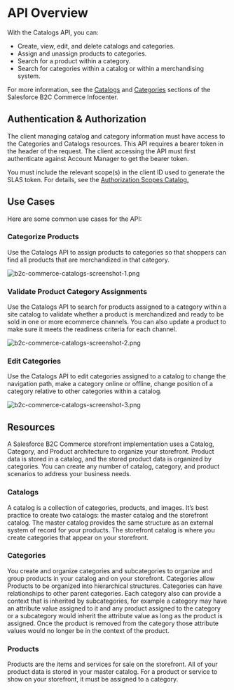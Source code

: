 # API Overview

With the Catalogs API, you can:

- Create, view, edit, and delete catalogs and categories.
- Assign and unassign products to categories.
- Search for a product within a category.
- Search for categories within a catalog or within a merchandising system.

For more information, see the [Catalogs](https://documentation.b2c.commercecloud.salesforce.com/DOC1/topic/com.demandware.dochelp/Catalogs/Catalogs.html) and [Categories](https://documentation.b2c.commercecloud.salesforce.com/DOC1/topic/com.demandware.dochelp/Catalogs/Categories.html) sections of the Salesforce B2C Commerce Infocenter.

## Authentication & Authorization

The client managing catalog and category information must have access to the Categories and Catalogs resources. This API requires a bearer token in the header of the request. The client accessing the API must first authenticate against Account Manager to get the bearer token.

You must include the relevant scope(s) in the client ID used to generate the SLAS token. For details, see the  [Authorization Scopes Catalog.](https://developer.salesforce.com/docs/commerce/commerce-api/guide/auth-z-scope-catalog.html)

## Use Cases

Here are some common use cases for the API:

### Categorize Products

Use the Catalogs API to assign products to categories so that shoppers can find all products that are merchandized in that category.

![b2c-commerce-catalogs-screenshot-1.png](https://resources.docs.salesforce.com/rel1/doc/en-us/static/misc/b2c-commerce-catalogs-screenshot-1.png)

### Validate Product Category Assignments

Use the Catalogs API to search for products assigned to a category within a site catalog to validate whether a product is merchandized and ready to be sold in one or more ecommerce channels. You can also update a product to make sure it meets the readiness criteria for each channel.

![b2c-commerce-catalogs-screenshot-2.png](https://resources.docs.salesforce.com/rel1/doc/en-us/static/misc/b2c-commerce-catalogs-screenshot-2.png)

### Edit Categories

Use the Catalogs API to edit categories assigned to a catalog to change the navigation path, make a category online or offline, change position of a category relative to other categories within a catalog.

![b2c-commerce-catalogs-screenshot-3.png](https://resources.docs.salesforce.com/rel1/doc/en-us/static/misc/b2c-commerce-catalogs-screenshot-3.png)

## Resources

A Salesforce B2C Commerce storefront implementation uses a Catalog, Category, and Product architecture to organize your storefront. Product data is stored in a catalog, and the stored product data is organized by categories. You can create any number of catalog, category, and product scenarios to address your business needs.

### Catalogs

A catalog is a collection of categories, products, and images. It’s best practice to create two catalogs: the master catalog and the storefront catalog. The master catalog provides the same structure as an external system of record for your products. The storefront catalog is where you create categories that appear on your storefront.

### Categories

You create and organize categories and subcategories to organize and group products in your catalog and on your storefront. Categories allow Products to be organized into hierarchical structures. Categories can have relationships to other parent categories. Each category also can provide a context that is inherited by subcategories, for example a category may have an attribute value assigned to it and any product assigned to the category or a subcategory would inherit the attribute value as long as the product is assigned. Once the product is removed from the category those attribute values would no longer be in the context of the product.

### Products

Products are the items and services for sale on the storefront. All of your product data is stored in your master catalog. For a product or service to show on your storefront, it must be assigned to a category.
